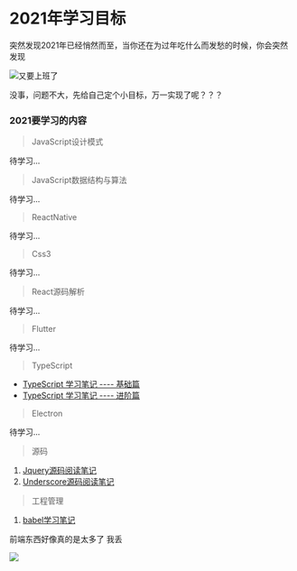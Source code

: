 # 2021年学习目标

突然发现2021年已经悄然而至，当你还在为过年吃什么而发愁的时候，你会突然发现

![又要上班了](http://ww4.sinaimg.cn/bmiddle/6af89bc8gw1f8r8dfjpgbj20640640sv.jpg)

没事，问题不大，先给自己定个小目标，万一实现了呢？？？

### 2021要学习的内容

> JavaScript设计模式

待学习...

> JavaScript数据结构与算法

待学习...

> ReactNative

待学习...

> Css3

待学习...

> React源码解析

待学习...

> Flutter

待学习...

> TypeScript 

- [TypeScript 学习笔记  ----  基础篇](https://github.com/lisir-eason/front-end-learn/blob/master/typescript/TypeScript%20%E5%AD%A6%E4%B9%A0%E7%AC%94%E8%AE%B0--%E5%9F%BA%E7%A1%80%E7%AF%87.md)
- [TypeScript 学习笔记  ----  进阶篇](https://github.com/lisir-eason/front-end-learn/blob/master/typescript/TypeScript%20%E5%AD%A6%E4%B9%A0%E7%AC%94%E8%AE%B0--%E8%BF%9B%E9%98%B6%E7%AF%87.md)

> Electron

待学习...

> 源码

1. [Jquery源码阅读笔记](https://github.com/lisir-eason/front-end-learn/blob/master/%E6%BA%90%E7%A0%81%E8%A7%A3%E6%9E%90/Jquery/jquery%E7%AC%94%E8%AE%B0.md)
2. [Underscore源码阅读笔记](https://github.com/lisir-eason/front-end-learn/blob/master/%E6%BA%90%E7%A0%81%E8%A7%A3%E6%9E%90/Underscore/underscore%E7%AC%94%E8%AE%B0.md)

> 工程管理

1. [babel学习笔记](https://github.com/lisir-eason/front-end-learn/blob/master/babel/babel%E5%AD%A6%E4%B9%A0%E7%AC%94%E8%AE%B0.md)

前端东西好像真的是太多了 我丢

![](http://ww4.sinaimg.cn/bmiddle/9150e4e5gy1fumb4aw63bg207x07xt8w.gif)